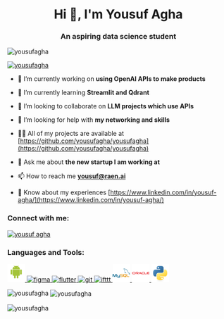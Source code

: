 <h1 align="center">Hi 👋, I'm Yousuf Agha</h1>
<h3 align="center">An aspiring data science student</h3>

<p align="left"> <img src="https://komarev.com/ghpvc/?username=yousufagha&label=Profile%20views&color=0e75b6&style=flat" alt="yousufagha" /> </p>

<p align="left"> <a href="https://github.com/ryo-ma/github-profile-trophy"><img src="https://github-profile-trophy.vercel.app/?username=yousufagha" alt="yousufagha" /></a> </p>

- 🔭 I’m currently working on **using OpenAI APIs to make products**

- 🌱 I’m currently learning **Streamlit and Qdrant**

- 👯 I’m looking to collaborate on **LLM projects which use APIs**

- 🤝 I’m looking for help with **my networking and skills**

- 👨‍💻 All of my projects are available at [https://github.com/yousufagha/yousufagha](https://github.com/yousufagha/yousufagha)

- 💬 Ask me about **the new startup I am working at**

- 📫 How to reach me **yousuf@raen.ai**

- 📄 Know about my experiences [https://www.linkedin.com/in/yousuf-agha/](https://www.linkedin.com/in/yousuf-agha/)

<h3 align="left">Connect with me:</h3>
<p align="left">
<a href="https://linkedin.com/in/yousuf agha" target="blank"><img align="center" src="https://raw.githubusercontent.com/rahuldkjain/github-profile-readme-generator/master/src/images/icons/Social/linked-in-alt.svg" alt="yousuf agha" height="30" width="40" /></a>
</p>

<h3 align="left">Languages and Tools:</h3>
<p align="left"> <a href="https://developer.android.com" target="_blank" rel="noreferrer"> <img src="https://raw.githubusercontent.com/devicons/devicon/master/icons/android/android-original-wordmark.svg" alt="android" width="40" height="40"/> </a> <a href="https://www.figma.com/" target="_blank" rel="noreferrer"> <img src="https://www.vectorlogo.zone/logos/figma/figma-icon.svg" alt="figma" width="40" height="40"/> </a> <a href="https://flutter.dev" target="_blank" rel="noreferrer"> <img src="https://www.vectorlogo.zone/logos/flutterio/flutterio-icon.svg" alt="flutter" width="40" height="40"/> </a> <a href="https://git-scm.com/" target="_blank" rel="noreferrer"> <img src="https://www.vectorlogo.zone/logos/git-scm/git-scm-icon.svg" alt="git" width="40" height="40"/> </a> <a href="https://ifttt.com/" target="_blank" rel="noreferrer"> <img src="https://www.vectorlogo.zone/logos/ifttt/ifttt-ar21.svg" alt="ifttt" width="40" height="40"/> </a> <a href="https://www.mysql.com/" target="_blank" rel="noreferrer"> <img src="https://raw.githubusercontent.com/devicons/devicon/master/icons/mysql/mysql-original-wordmark.svg" alt="mysql" width="40" height="40"/> </a> <a href="https://www.oracle.com/" target="_blank" rel="noreferrer"> <img src="https://raw.githubusercontent.com/devicons/devicon/master/icons/oracle/oracle-original.svg" alt="oracle" width="40" height="40"/> </a> <a href="https://www.python.org" target="_blank" rel="noreferrer"> <img src="https://raw.githubusercontent.com/devicons/devicon/master/icons/python/python-original.svg" alt="python" width="40" height="40"/> </a> </p>

<p><img align="left" src="https://github-readme-stats.vercel.app/api/top-langs?username=yousufagha&show_icons=true&locale=en&layout=compact" alt="yousufagha" /></p>

<p>&nbsp;<img align="center" src="https://github-readme-stats.vercel.app/api?username=yousufagha&show_icons=true&locale=en" alt="yousufagha" /></p>

<p><img align="center" src="https://github-readme-streak-stats.herokuapp.com/?user=yousufagha&" alt="yousufagha" /></p>
